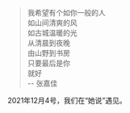 > 我希望有个如你一般的人 <br/>
> 如山间清爽的风 <br/>
> 如古城温暖的光 <br/>
> 从清晨到夜晚 <br/>
> 由山野到书房 <br/>
> 只要最后是你 <br/>
> 就好 <br/>
> -- 张嘉佳

2021年12月4号，我们在“她说”遇见。

